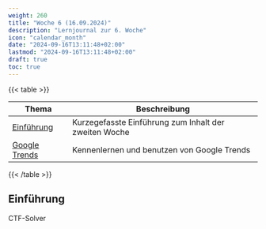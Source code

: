 ```yaml
---
weight: 260
title: "Woche 6 (16.09.2024)"
description: "Lernjournal zur 6. Woche"
icon: "calendar_month"
date: "2024-09-16T13:11:48+02:00"
lastmod: "2024-09-16T13:11:48+02:00"
draft: true
toc: true
---
```



{{< table >}}

| Thema                           | Beschreibung                                          |
| ------------------------------- | ----------------------------------------------------- |
| [Einführung](#einführung)       | Kurzegefasste Einführung zum Inhalt der zweiten Woche |
| [Google Trends](#google-trends) | Kennenlernen und benutzen von Google Trends           |

{{< /table  >}}

## Einführung

CTF-Solver
